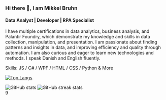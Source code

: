 ### Hi there 👋, I am Mikkel Bruhn
#### Data Analyst |  Developer | RPA Specialist

I have multiple certifications in data analytics, business analysis, and Palantir Foundry, which demonstrate my knowledge and skills in data collection, manipulation, and presentation. I am passionate about finding patterns and insights in data, and improving efficiency and quality through automation. I am also curious and eager to learn new technologies and methods. I speak Danish and English fluently.

Skills: JS / C# / WPF / HTML / CSS / Python & More

[![Top Langs](https://github-readme-stats.vercel.app/api/top-langs/?username=Mibr96&theme=merko)](https://github.com/anuraghazra/github-readme-stats&theme=merko) 

![GitHub stats](https://github-readme-stats.vercel.app/api?username=Mibr96&show_icons=true&count_private=true&theme=merko) ![GitHub streak stats](https://streak-stats.demolab.com/?user=Mibr96&theme=merko)  
9
